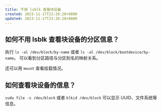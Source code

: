 ```yaml
---
title: 不用 lsblk 查看块设备
created: 2023-11-17T23:28:28+0800
updated: 2023-11-17T23:28:28+0800
---
```



## 如何不用 lsblk 查看块设备的分区信息？

执行 `ls -al /dev/block/by-name` 或者 `ls -al /dev/block/bootdevice/by-name`。
可以看到分区路径与分区别名的映射关系。

还可以用 `mount` 查看挂载情况。

## 如何查看块设备的信息？

`sudo file -s /dev/block` 或者 `blkid /dev/block` 可以显示 UUID、文件系统等信息。
